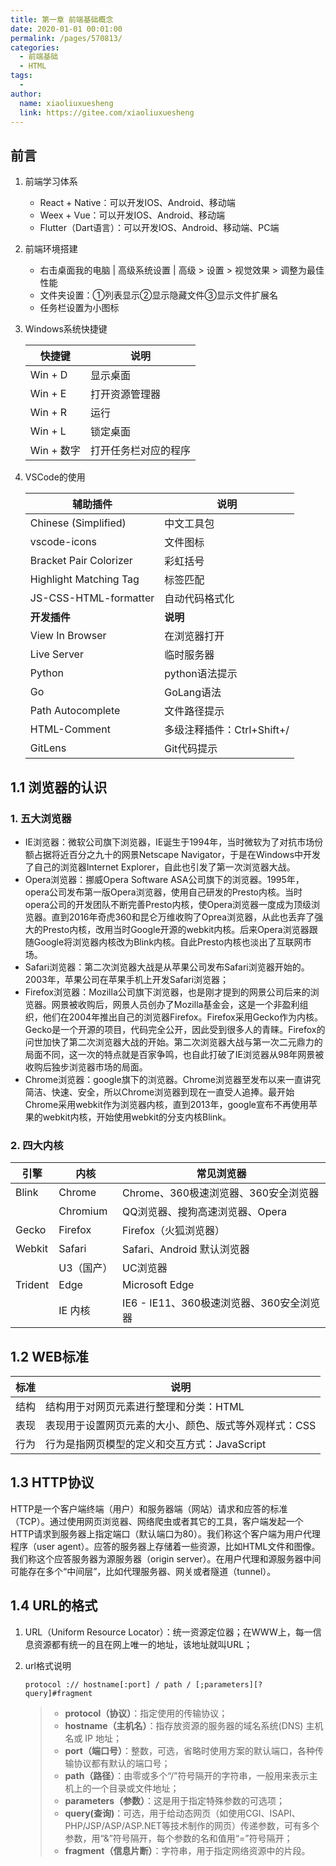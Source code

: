 ```yaml
---
title: 第一章 前端基础概念
date: 2020-01-01 00:01:00
permalink: /pages/570813/
categories:
  - 前端基础
  - HTML
tags:
  - 
author: 
  name: xiaoliuxuesheng
  link: https://gitee.com/xiaoliuxuesheng
---
```


## 前言

1. 前端学习体系

   - React + Native：可以开发IOS、Android、移动端
   - Weex + Vue：可以开发IOS、Android、移动端
   - Flutter（Dart语言）：可以开发IOS、Android、移动端、PC端

2. 前端环境搭建

   - 右击桌面我的电脑 | 高级系统设置 | 高级 > 设置 > 视觉效果 > 调整为最佳性能
   - 文件夹设置：①列表显示②显示隐藏文件③显示文件扩展名
   - 任务栏设置为小图标

3. Windows系统快捷键

   | 快捷键     | 说明                 |
   | ---------- | -------------------- |
   | Win + D    | 显示桌面             |
   | Win + E    | 打开资源管理器       |
   | Win + R    | 运行                 |
   | Win + L    | 锁定桌面             |
   | Win + 数字 | 打开任务栏对应的程序 |

4. VSCode的使用

   | 辅助插件               | 说明                       |
   | ---------------------- | -------------------------- |
   | Chinese (Simplified)   | 中文工具包                 |
   | vscode-icons           | 文件图标                   |
   | Bracket Pair Colorizer | 彩虹括号                   |
   | Highlight Matching Tag | 标签匹配                   |
   | JS-CSS-HTML-formatter  | 自动代码格式化             |
   | **开发插件**           | **说明**                   |
   | View In Browser        | 在浏览器打开               |
   | Live Server            | 临时服务器                 |
   | Python                 | python语法提示             |
   | Go                     | GoLang语法                 |
   | Path Autocomplete      | 文件路径提示               |
   | HTML-Comment           | 多级注释插件：Ctrl+Shift+/ |
   | GitLens                | Git代码提示                |

## 1.1 浏览器的认识

### 1. 五大浏览器

- IE浏览器：微软公司旗下浏览器，IE诞生于1994年，当时微软为了对抗市场份额占据将近百分之九十的网景Netscape Navigator，于是在Windows中开发了自己的浏览器Internet Explorer，自此也引发了第一次浏览器大战。
- Opera浏览器：挪威Opera Software ASA公司旗下的浏览器。1995年，opera公司发布第一版Opera浏览器，使用自己研发的Presto内核。当时opera公司的开发团队不断完善Presto内核，使Opera浏览器一度成为顶级浏览器。直到2016年奇虎360和昆仑万维收购了Oprea浏览器，从此也丢弃了强大的Presto内核，改用当时Google开源的webkit内核。后来Opera浏览器跟随Google将浏览器内核改为Blink内核。自此Presto内核也淡出了互联网市场。
- Safari浏览器：第二次浏览器大战是从苹果公司发布Safari浏览器开始的。2003年，苹果公司在苹果手机上开发Safari浏览器；
- Firefox浏览器：Mozilla公司旗下浏览器，也是刚才提到的网景公司后来的浏览器。网景被收购后，网景人员创办了Mozilla基金会，这是一个非盈利组织，他们在2004年推出自己的浏览器Firefox。Firefox采用Gecko作为内核。Gecko是一个开源的项目，代码完全公开，因此受到很多人的青睐。Firefox的问世加快了第二次浏览器大战的开始。第二次浏览器大战与第一次二元鼎力的局面不同，这一次的特点就是百家争鸣，也自此打破了IE浏览器从98年网景被收购后独步浏览器市场的局面。
- Chrome浏览器：google旗下的浏览器。Chrome浏览器至发布以来一直讲究简洁、快速、安全，所以Chrome浏览器到现在一直受人追捧。最开始Chrome采用webkit作为浏览器内核，直到2013年，google宣布不再使用苹果的webkit内核，开始使用webkit的分支内核Blink。

### 2. 四大内核

| 引擎    | 内核       | 常见浏览器                               |
| ------- | ---------- | ---------------------------------------- |
| Blink   | Chrome     | Chrome、360极速浏览器、360安全浏览器     |
|         | Chromium   | QQ浏览器、搜狗高速浏览器、Opera          |
| Gecko   | Firefox    | Firefox（火狐浏览器）                    |
| Webkit  | Safari     | Safari、Android 默认浏览器               |
|         | U3（国产） | UC浏览器                                 |
| Trident | Edge       | Microsoft Edge                           |
|         | IE 内核    | IE6 - IE11、360极速浏览器、360安全浏览器 |

## 1.2 WEB标准

| 标准 | 说明                                                  |
| ---- | ----------------------------------------------------- |
| 结构 | 结构用于对网页元素进行整理和分类：HTML                |
| 表现 | 表现用于设置网页元素的大小、颜色、版式等外观样式：CSS |
| 行为 | 行为是指网页模型的定义和交互方式：JavaScript          |

## 1.3 HTTP协议

​		HTTP是一个客户端终端（用户）和服务器端（网站）请求和应答的标准（TCP）。通过使用网页浏览器、网络爬虫或者其它的工具，客户端发起一个HTTP请求到服务器上指定端口（默认端口为80）。我们称这个客户端为用户代理程序（user agent）。应答的服务器上存储着一些资源，比如HTML文件和图像。我们称这个应答服务器为源服务器（origin server）。在用户代理和源服务器中间可能存在多个“中间层”，比如代理服务器、网关或者隧道（tunnel）。

## 1.4 URL的格式

1. URL（Uniform Resource Locator）：统一资源定位器；在WWW上，每一信息资源都有统一的且在网上唯一的地址，该地址就叫URL；

2. url格式说明

   ```http
   protocol :// hostname[:port] / path / [;parameters][?query]#fragment
   ```

   > - **protocol（协议）**：指定使用的传输协议；
   > - **hostname（主机名）**：指存放资源的服务器的域名系统(DNS) 主机名或 IP 地址；
   > - **port（端口号）**：整数，可选，省略时使用方案的默认端口，各种传输协议都有默认的端口号；
   > - **path（路径）**：由零或多个“/”符号隔开的字符串，一般用来表示主机上的一个目录或文件地址；
   > - **parameters（参数）**：这是用于指定特殊参数的可选项；
   > - **query(查询)**：可选，用于给动态网页（如使用CGI、ISAPI、PHP/JSP/ASP/ASP.NET等技术制作的网页）传递参数，可有多个参数，用“&”符号隔开，每个参数的名和值用“=”符号隔开；
   > - **fragment（信息片断）**：字符串，用于指定网络资源中的片段。
